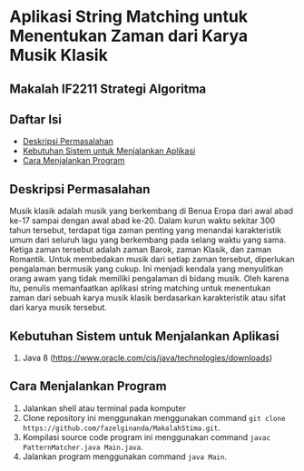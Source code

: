 # Aplikasi String Matching untuk Menentukan Zaman dari Karya Musik Klasik
## Makalah IF2211 Strategi Algoritma

## Daftar Isi
* [Deskripsi Permasalahan](#deskripsi-permasalahan)
* [Kebutuhan Sistem untuk Menjalankan Aplikasi](#kebutuhan-sistem-untuk-menjalankan-aplikasi)
* [Cara Menjalankan Program](#cara-menjalankan-program)

## Deskripsi Permasalahan
Musik klasik adalah musik yang berkembang di Benua Eropa dari awal abad ke-17 sampai dengan awal abad ke-20. Dalam kurun waktu sekitar 300 tahun tersebut, terdapat tiga zaman penting yang menandai karakteristik umum dari seluruh lagu yang berkembang pada selang waktu yang sama. Ketiga zaman tersebut adalah zaman Barok, zaman Klasik, dan zaman Romantik. Untuk membedakan musik dari setiap zaman tersebut, diperlukan pengalaman bermusik yang cukup. Ini menjadi kendala yang menyulitkan orang awam yang tidak memiliki pengalaman di bidang musik. Oleh karena itu, penulis memanfaatkan aplikasi string matching untuk menentukan zaman dari sebuah karya musik klasik berdasarkan karakteristik atau sifat dari karya musik tersebut.

## Kebutuhan Sistem untuk Menjalankan Aplikasi
1. Java 8 (https://www.oracle.com/cis/java/technologies/downloads)

## Cara Menjalankan Program
1. Jalankan shell atau terminal pada komputer
2. Clone repository ini menggunakan menggunakan command `git clone https://github.com/fazelginanda/MakalahStima.git`.
3. Kompilasi source code program ini menggunakan command `javac PatternMatcher.java Main.java`.
4. Jalankan program menggunakan command `java Main`.